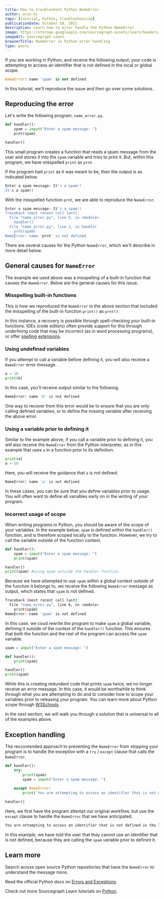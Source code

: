 ```yaml
---
title: How to troubleshoot Python NameError
author: arun-kc
tags: [tutorial, Python, troubleshooting]
publicationDate: October 10, 2021
description: Learn how to error handle the Python NameError
image: https://storage.googleapis.com/sourcegraph-assets/learn/headers/sourcegraph-learn-header.png
imageAlt: Sourcegraph Learn
browserTitle: NameError in Python error handling
type: posts
---
```


If you are working in Python, and receive the following output, your code is attempting to access an identifier that is not defined in the local or global scope.

```python
NameError: name 'spam' is not defined
```

In this tutorial, we'll reproduce the issue and then go over some solutions.

## Reproducing the error

Let's write the following program, `name_error.py`. 

```python
def handler():
    spam = input("Enter a spam message: ")
    prnt(spam)

handler()
```

This small program creates a function that reads a spam message from the user and stores it into the `spam` variable and tries to print it. But, within this program, we have misspelled `print` as `prnt`.

If the program had `print` as it was meant to be, then the output is as indicated below.

```sh
Enter a spam message: It's a spam!!
It's a spam!!
```

With the misspelled function `prnt`, we are able to reproduce the `NameError`.

```sh
Enter a spam message: It's a spam!!
Traceback (most recent call last):
  File "name_error.py", line 5, in <module>
    handler()
  File "name_error.py", line 3, in handler
    prnt(spam)
NameError: name 'prnt' is not defined
```

There are several causes for the Python `NameError`, which we'll describe in more detail below.

## General causes for `NameError`

The example we used above was a misspelling of a built-in function that causes the `NameError`. Below are the general causes for this issue.

### Misspelling built-in functions

This is how we reproduced the `NameError` in the above section that included the misspelling of the built-in function `print()` as `prnt()`. 

In this instance, a recovery is possible through spell-checking your built-in functions. IDEs (code editors) often provide support for this through underlining code that may be incorrect (as in word processing programs), or offer [spelling](https://marketplace.visualstudio.com/items?itemName=streetsidesoftware.code-spell-checker) [extensions](https://marketplace.visualstudio.com/items?itemName=ban.spellright).

### Using undefined variables

If you attempt to call a variable before defining it, you will also receive a `NameError` error message. 

```python
a = 10
print(b)
```

In this case, you'll receive output similar to the following.

```sh
NameError: name 'b' is not defined
```

One way to recover from this error would be to ensure that you are only calling defined variables, or to define the missing variable after receiving the above error. 

### Using a variable prior to defining it

Similar to the example above, if you call a variable prior to defining it, you will also receive the `NameError` from the Python interpreter, as in this example that uses `a` in a function prior to its definition. 

```python
print(a)
a = 10
``` 

Here, you will receive the guidance that `a` is not defined. 


```sh
NameError: name 'a' is not defined
```

In these cases, you can be sure that you define variables prior to usage. You will often want to define all variables early on in the writing of your program.

### Incorrect usage of scope

When writing programs in Python, you should be aware of the scope of your variables. In the example below, `spam` is defined within the `handler()` function, and is therefore scoped locally to the function. However, we try to call the variable outside of the function context. 

```python
def handler():
    spam = input("Enter a spam message: ")
    print(spam)

handler()
print(spam) #using spam outside the handler function
```

Because we have attempted to use `spam` within a global context outside of the function it belongs to, we receive the following `NameError` message as output, which states that `spam` is not defined.

```sh
Traceback (most recent call last):
  File "name_error.py", line 6, in <module>
    print(spam)
NameError: name 'spam' is not defined
```

In this case, we coud rewrite the program to make `spam` a global variable, defining it outside of the context of the `handler()` function. This ensures that both the function and the rest of the program can access the `spam` variable.

```python
spam = input("Enter a spam message: ")

def handler():
    print(spam)

handler()
print(spam)
```

While this is creating redundant code that prints `spam` twice, we no longer receive an error message. In this case, it would be worthwhile to think through what you are attempting to do and to consider how to scope your variables prior to releasing your program. You can learn more about Python scope through [W3Schools](https://www.w3schools.com/python/python_scope.asp).

In the next section, we will walk you through a solution that is universal to all of the examples above. 

## Exception handling

The reccomended approach to preventing the `NameError` from stopping your program is to handle the exception with a `try` / `except` clause that calls the `NameError`.

```python
def handler():
    try:
        print(spam)
        spam = input("Enter a spam message: ")
    
    except NameError:
        print('You are attempting to access an identifier that is not defined in the local or global scope.')

handler()
```

Here, we first have the program attempt our original workflow, but use the `except` clause to handle the `NameError` that we have anticipated. 

```sh
You are attempting to access an identifier that is not defined in the local or global scope.
```

In this example, we have told the user that they cannot use an identifier that is not defined, because they are calling the `spam` variable prior to definint it.

## Learn more

Search across open source Python repositories that have the `NameError` to understand the message more.

<SourcegraphSearch query="NameError: name 'spam' is not defined lang:python" patternType="literal"/>

Read the official Python docs on [Errors and Exceptions](https://docs.python.org/3/tutorial/errors.html).

Check out more Sourcegraph Learn tutorials on [Python](https://learn.sourcegraph.com/tags/python).